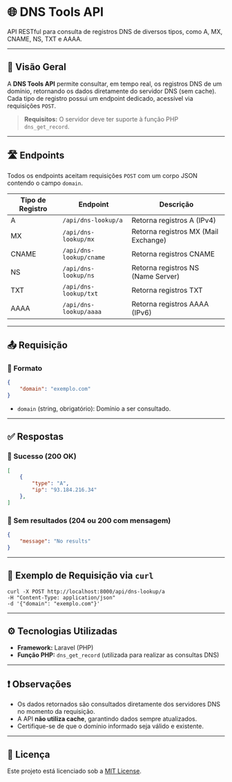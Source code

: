 # 🌐 DNS Tools API

API RESTful para consulta de registros DNS de diversos tipos, como A, MX, CNAME, NS, TXT e AAAA.

---

## 📌 Visão Geral

A **DNS Tools API** permite consultar, em tempo real, os registros DNS de um domínio, retornando os dados diretamente do servidor DNS (sem cache). Cada tipo de registro possui um endpoint dedicado, acessível via requisições `POST`.

> **Requisitos:** O servidor deve ter suporte à função PHP `dns_get_record`.

---

## 🛣️ Endpoints

Todos os endpoints aceitam requisições `POST` com um corpo JSON contendo o campo `domain`.

| Tipo de Registro | Endpoint                      | Descrição                       |
|------------------|-------------------------------|---------------------------------|
| A                | `/api/dns-lookup/a`           | Retorna registros A (IPv4)      |
| MX               | `/api/dns-lookup/mx`          | Retorna registros MX (Mail Exchange) |
| CNAME            | `/api/dns-lookup/cname`       | Retorna registros CNAME         |
| NS               | `/api/dns-lookup/ns`          | Retorna registros NS (Name Server) |
| TXT              | `/api/dns-lookup/txt`         | Retorna registros TXT           |
| AAAA             | `/api/dns-lookup/aaaa`        | Retorna registros AAAA (IPv6)   |

---

## 📤 Requisição

### 🔸 Formato
```json
{
    "domain": "exemplo.com"
}
```
- `domain` (string, obrigatório): Domínio a ser consultado.

---

## ✅ Respostas

### 🔹 Sucesso (200 OK)
```json
[
    {
        "type": "A",
        "ip": "93.184.216.34"
    },
]
```

### 🔹 Sem resultados (204 ou 200 com mensagem)
```json
{
    "message": "No results"
}
```
---

## 🧪 Exemplo de Requisição via `curl`

```
curl -X POST http://localhost:8000/api/dns-lookup/a
-H "Content-Type: application/json"
-d '{"domain": "exemplo.com"}'
```
---

## ⚙️ Tecnologias Utilizadas

- **Framework:** Laravel (PHP)
- **Função PHP:** `dns_get_record` (utilizada para realizar as consultas DNS)

---

## ❗ Observações

- Os dados retornados são consultados diretamente dos servidores DNS no momento da requisição.
- A API **não utiliza cache**, garantindo dados sempre atualizados.
- Certifique-se de que o domínio informado seja válido e existente.

---

## 📄 Licença

Este projeto está licenciado sob a [MIT License](./LICENSE).
